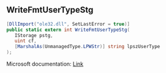 ## WriteFmtUserTypeStg

```csharp
[DllImport("ole32.dll", SetLastError = true)]
public static extern int WriteFmtUserTypeStg(
   IStorage pstg,
   uint cf,
   [MarshalAs(UnmanagedType.LPWStr)] string lpszUserType
);
```

Microsoft documentation: [Link](https://docs.microsoft.com/en-us/windows/win32/api/ole2/nf-ole2-writefmtusertypestg)
